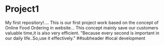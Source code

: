 # Project1
My first repository!....
This is our first project work based
on the concept of Online Food Ordering
in website...
This concept mainly save our customers
valuable time,it is also very efficient.
"Because every second is important
in our daily life..So,use it effectively."
##subheader
#local development

